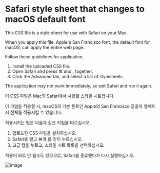 # Safari style sheet that changes to macOS default font

This CSS file is a style sheet for use with Safari on your Mac.

When you apply this file, Apple's San Francisco font, the default font for macOS, can apply the entire web page.

Follow these guidelines for application.

1. Install the uploaded CSS file.
2. Open Safari and press ⌘ and , together.
3. Click the Advanced tab, and select a list of stylesheets.

The application may not work immediately, so exit Safari and run it again.

이 CSS 파일은 Mac의 Safari에서 사용할 스타일 시트입니다.

이 파일을 적용할 시, macOS의 기본 폰트인 Apple의 San Francisco 글꼴이 웹페이지 전체를 적용시킬 수 있습니다.

적용시키는 법은 다음과 같은 지침을 따르십시오.

1. 업로드한 CSS 파일을 설치하십시오.
2. Safari를 열고 ⌘와,를 같이 누르십시오.
3. 고급 탭을 누르고, 스타일 시트 목록을 선택하십시오.

적용이 바로 안 될수도 있으므로, Safari를 종료했다가 다시 실행하십시오.

![image](https://github.com/doqemddl04/macOS/assets/123877199/4f469be7-7757-4483-9eb0-889599afc1f3)
